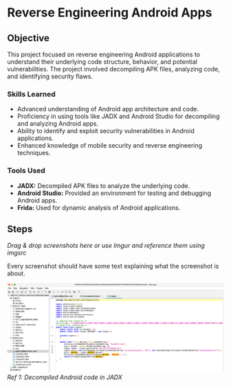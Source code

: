 # Reverse Engineering Android Apps

## Objective
This project focused on reverse engineering Android applications to understand their underlying code structure, behavior, and potential vulnerabilities. The project involved decompiling APK files, analyzing code, and identifying security flaws.

### Skills Learned
- Advanced understanding of Android app architecture and code.
- Proficiency in using tools like JADX and Android Studio for decompiling and analyzing Android apps.
- Ability to identify and exploit security vulnerabilities in Android applications.
- Enhanced knowledge of mobile security and reverse engineering techniques.

### Tools Used
- **JADX:** Decompiled APK files to analyze the underlying code.
- **Android Studio:** Provided an environment for testing and debugging Android apps.
- **Frida:** Used for dynamic analysis of Android applications.

## Steps
*Drag & drop screenshots here or use Imgur and reference them using imgsrc*

Every screenshot should have some text explaining what the screenshot is about.

![AndroidCodeDecompiled](images/image9.png)
*Ref 1: Decompiled Android code in JADX*

